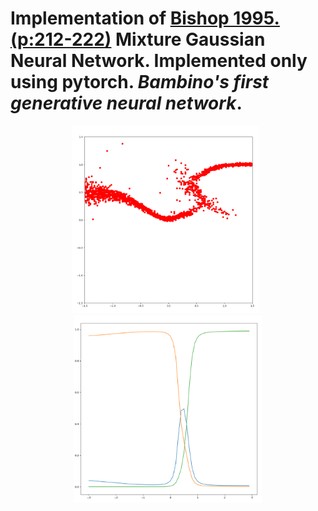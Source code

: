 # Implementation of [Bishop 1995. (p:212-222)](https://dl.acm.org/doi/10.5555/525960) Mixture Gaussian Neural Network. Implemented only using pytorch. *Bambino's first generative neural network*.

<p align="center">
<img src="https://github.com/SB-27182/First_GaussianMixture/blob/master/imgs/mixtureGauss_1.png" width=300 height=300 />
  &nbsp
  <img src="https://github.com/SB-27182/First_GaussianMixture/blob/master/imgs/mixtureKernelProbabilites.png" width=300 height=300 />
</p>




